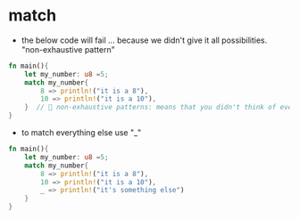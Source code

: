 # match

- the below code will fail ... because we didn't give it all possibilities. "non-exhaustive pattern"

```rust
fn main(){
    let my_number: u8 =5;
    match my_number{
        8 => println!("it is a 8"),
        10 => println!("it is a 10"),
    }  // 🛑 non-exhaustive patterns: means that you didn't think of everything
}
```

- to match everything else use "\_"

```rust
fn main(){
    let my_number: u8 =5;
    match my_number{
        8 => println!("it is a 8"),
        10 => println!("it is a 10"),
        _ => println!("it's something else")
    }
}
```
